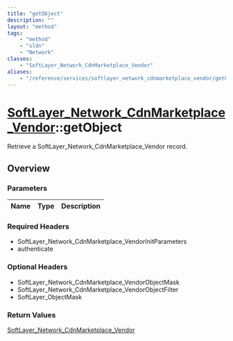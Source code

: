 ```yaml
---
title: "getObject"
description: ""
layout: "method"
tags:
    - "method"
    - "sldn"
    - "Network"
classes:
    - "SoftLayer_Network_CdnMarketplace_Vendor"
aliases:
    - "/reference/services/softlayer_network_cdnmarketplace_vendor/getObject"
---
```

# [SoftLayer_Network_CdnMarketplace_Vendor](/reference/services/SoftLayer_Network_CdnMarketplace_Vendor)::getObject

Retrieve a SoftLayer_Network_CdnMarketplace_Vendor record.


## Overview 


### Parameters 
|Name | Type | Description |
| --- | --- | --- |


### Required Headers
* SoftLayer_Network_CdnMarketplace_VendorInitParameters
* authenticate

### Optional Headers
* SoftLayer_Network_CdnMarketplace_VendorObjectMask
* SoftLayer_Network_CdnMarketplace_VendorObjectFilter
* SoftLayer_ObjectMask

### Return Values
<a href='/reference/datatypes/SoftLayer_Network_CdnMarketplace_Vendor'>SoftLayer_Network_CdnMarketplace_Vendor </a>

